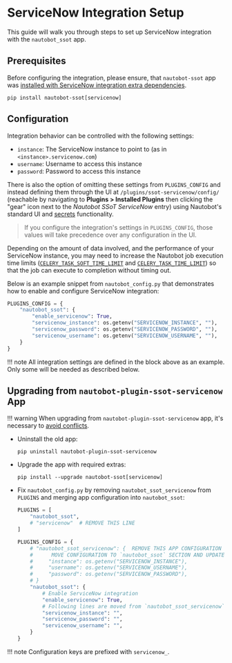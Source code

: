 # ServiceNow Integration Setup

This guide will walk you through steps to set up ServiceNow integration with the `nautobot_ssot` app.

## Prerequisites

Before configuring the integration, please ensure, that `nautobot-ssot` app was [installed with ServiceNow integration extra dependencies](../install.md#install-guide).

```shell
pip install nautobot-ssot[servicenow]
```

## Configuration

Integration behavior can be controlled with the following settings:

- `instance`: The ServiceNow instance to point to (as in `<instance>.servicenow.com`)
- `username`: Username to access this instance
- `password`: Password to access this instance

There is also the option of omitting these settings from `PLUGINS_CONFIG` and instead defining them through the UI at `/plugins/ssot-servicenow/config/` (reachable by navigating to **Plugins > Installed Plugins** then clicking the "gear" icon next to the *Nautobot SSoT ServiceNow* entry) using Nautobot's standard UI and [secrets](https://nautobot.readthedocs.io/en/stable/core-functionality/secrets/) functionality.

> If you configure the integration's settings in `PLUGINS_CONFIG`, those values will take precedence over any configuration in the UI.

Depending on the amount of data involved, and the performance of your ServiceNow instance, you may need to increase the Nautobot job execution time limits ([`CELERY_TASK_SOFT_TIME_LIMIT`](https://nautobot.readthedocs.io/en/stable/configuration/optional-settings/#celery_task_soft_time_limit) and [`CELERY_TASK_TIME_LIMIT`](https://nautobot.readthedocs.io/en/stable/configuration/optional-settings/#celery_task_time_limit)) so that the job can execute to completion without timing out.

Below is an example snippet from `nautobot_config.py` that demonstrates how to enable and configure ServiceNow integration:

```python
PLUGINS_CONFIG = {
    "nautobot_ssot": {
        "enable_servicenow": True,
        "servicenow_instance": os.getenv("SERVICENOW_INSTANCE", ""),
        "servicenow_password": os.getenv("SERVICENOW_PASSWORD", ""),
        "servicenow_username": os.getenv("SERVICENOW_USERNAME", ""),
    }
}
```

!!! note
    All integration settings are defined in the block above as an example. Only some will be needed as described below.

## Upgrading from `nautobot-plugin-ssot-servicenow` App

!!! warning
    When upgrading from `nautobot-plugin-ssot-servicenow` app, it's necessary to [avoid conflicts](../upgrade.md#potential-apps-conflicts).

- Uninstall the old app:
    ```shell
    pip uninstall nautobot-plugin-ssot-servicenow
    ```
- Upgrade the app with required extras:
    ```shell
    pip install --upgrade nautobot-ssot[servicenow]
    ```
- Fix `nautobot_config.py` by removing `nautobot_ssot_servicenow` from `PLUGINS` and merging app configuration into `nautobot_ssot`:
    ```python
    PLUGINS = [
        "nautobot_ssot",
        # "servicenow"  # REMOVE THIS LINE
    ]

    PLUGINS_CONFIG = {
        # "nautobot_ssot_servicenow": {  REMOVE THIS APP CONFIGURATION
        #      MOVE CONFIGURATION TO `nautobot_ssot` SECTION AND UPDATE KEYS
        #     "instance": os.getenv("SERVICENOW_INSTANCE"),
        #     "username": os.getenv("SERVICENOW_USERNAME"),
        #     "password": os.getenv("SERVICENOW_PASSWORD"),
        # }
        "nautobot_ssot": {
            # Enable ServiceNow integration
            "enable_servicenow": True,
            # Following lines are moved from `nautobot_ssot_servicenow` and prefixed with `servicenow_`
            "servicenow_instance": "",
            "servicenow_password": "",
            "servicenow_username": "",
        }
    }
    ```

!!! note
    Configuration keys are prefixed with `servicenow_`.

